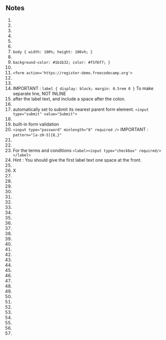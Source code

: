 ## Notes

1.
2.
3.
4.
5.
6.
7. `body { width: 100%; height: 100vh; }`
8. 
9. `background-color: #1b1b32; color: #f5f6f7; }`
10. 
11. `<form action='https://register-demo.freecodecamp.org'>`
12. 
13.
14. IMPORTANT : `label { display: block; margin: 0.5rem 0 }` To make separate line, NOT INLINE
15. after the label text, and include a space after the colon.
16.
17. automatically set to submit its nearest parent form element. `<input type="submit" value="Submit">`
18. 
19. built-in form validation
20. `<input type="password" minlength="8" required />` IMPORTANT : `pattern="[a-z0-5]{8,}"`
21. 
22.
23. For the terms and conditions `<label><input type="checkbox" required/> </label>`
24. Hint : You should give the first label text one space at the front.
25. 
26. X
27.
28.
29.
30.
31.
32.
33.
34.
35.
36.
37.
38.
39.
40.
41.
42.
43.
44.
45.
46.
47.
48.
49.
50.
51.
52.
53.
54.
55.
56.
57.
